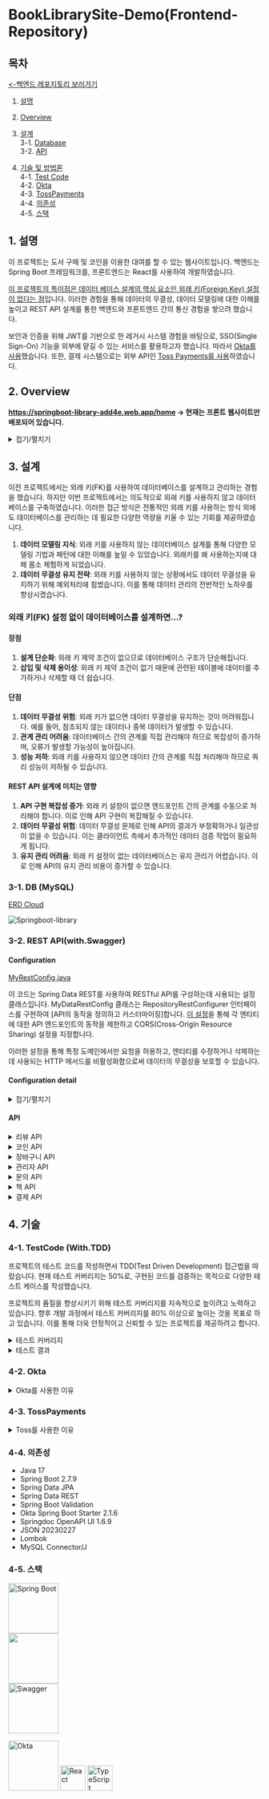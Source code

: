 # BookLibrarySite-Demo(Frontend-Repository)

## 목차

[<-백엔드 레포지토리 보러가기](https://github.com/Jimoou/BookLibrarySite-Backend)

1. [설명](#설명)
2. [Overview](#Overview)
3. [설계](#설계)  
   3-1. [Database](#db-mysql)  
   3-2. [API](#rest-api)

4. [기술 및 방법론](#기술-및-방법론)  
   4-1. [Test Code](#4-1-testcode-withtdd)  
   4-2. [Okta](#okta)  
   4-3. [TossPayments](#tosspayments)  
   4-4. [의존성](#4-4-의존성)  
   4-5. [스택](#4-5-스택)

## 1. 설명

이 프로젝트는 도서 구매 및 코인을 이용한 대여를 할 수 있는 웹사이트입니다. 백엔드는 Spring Boot 프레임워크를, 프론트엔드는 React를 사용하여 개발하였습니다.

[이 프로젝트의 특이점은 데이터 베이스 설계의 핵심 요소인 외래 키(Foreign Key) 설정이 없다는 점](#설계)입니다. 이러한 경험을 통해 데이터의 무결성, 데이터 모델링에 대한 이해를 높이고 REST API 설계를 통한 백엔드와 프론트엔드 간의 통신 경험을 쌓으려 했습니다.

보안과 인증을 위해 JWT를 기반으로 한 레거시 시스템 경험을 바탕으로, SSO(Single Sign-On) 기능을 외부에 맡길 수 있는 서비스를 활용하고자 했습니다. 따라서 [Okta를 사용](#okta)했습니다. 또한, 결제 시스템으로는 외부 API인 [Toss Payments를 사용](#tosspayments)하였습니다.

## 2. Overview

**https://springboot-library-add4e.web.app/home
-> 현재는 프론트 웹사이트만 배포되어 있습니다.**

<details>
<summary>접기/펼치기</summary>

### 회원가입/로그인

![springboot-library-로그인회원가](https://user-images.githubusercontent.com/109801772/229055019-52a717c7-7220-4b76-b47d-e04e89ab0f58.gif)

<img width="1423" alt="스크린샷 2023-04-01 오후 4 24 12" src="https://user-images.githubusercontent.com/109801772/229272060-6cec8b07-ce94-4f61-8868-4eb6812b65a0.png">

### 책 검색

![springboot-library-책검색조](https://user-images.githubusercontent.com/109801772/229054937-28e38616-5b47-4d50-ae68-684041fad088.gif)

### 코인 충전/결제

![springboot-library-코인충전결 (1)](https://user-images.githubusercontent.com/109801772/229059384-3e634543-9282-4ae7-bfda-9b28c06de5f5.gif)

### 리뷰 남기기

![springboot-library-책리뷰남기](https://user-images.githubusercontent.com/109801772/229057310-9fb5e7e9-ff4f-419f-aaa1-9dabfeb19ce2.gif)

### 책 대여/반납

![springboot-library-대여반](https://user-images.githubusercontent.com/109801772/229055634-1a170fa9-1f67-49ea-a211-4277d3eae9f0.gif)

### 코인 충전/사용 내역 조회

![springboot-library-코인조](https://user-images.githubusercontent.com/109801772/229055122-3fec4449-6683-452c-b01d-27a2e58f71de.gif)

### 책 장바구니 추가/구매/내역

![springboot-library-책장바구니구](https://user-images.githubusercontent.com/109801772/229055309-55d0f5fc-dcad-4596-ab93-621b93f391df.gif)

### 문의 남기기

![springboot-library-문의남기](https://user-images.githubusercontent.com/109801772/229055093-c6fea8af-b9f1-4e01-bfd0-2e1ab2d715a6.gif)

### 관리자 - 책 추가/삭제

![springboot-library-책추가-삭](https://user-images.githubusercontent.com/109801772/229055409-369f468f-80f5-412d-8364-8a88ae7c6f00.gif)

</details>

## 3. 설계

이전 프로젝트에서는 외래 키(FK)를 사용하여 데이터베이스를 설계하고 관리하는 경험을 했습니다. 하지만 이번 프로젝트에서는 의도적으로 외래 키를 사용하지 않고 데이터베이스를 구축하였습니다. 이러한 접근 방식은 전통적인 외래 키를 사용하는 방식 외에도 데이터베이스를 관리하는 데 필요한 다양한 역량을 키울 수 있는 기회를 제공하였습니다.

1. **데이터 모델링 지식**: 외래 키를 사용하지 않는 데이터베이스 설계를 통해 다양한 모델링 기법과 패턴에 대한 이해를 높일 수 있었습니다. 외래키를 왜 사용하는지에 대해 몸소 체험하게 되었습니다.
2. **데이터 무결성 유지 전략**: 외래 키를 사용하지 않는 상황에서도 데이터 무결성을 유지하기 위해 예외처리에 힘썼습니다. 이를 통해 데이터 관리의 전반적인 노하우를 향상시켰습니다.

### 외래 키(FK) 설정 없이 데이터베이스를 설계하면...?

#### 장점

1. **설계 단순화**: 외래 키 제약 조건이 없으므로 데이터베이스 구조가 단순해집니다.
2. **삽입 및 삭제 용이성**: 외래 키 제약 조건이 없기 때문에 관련된 테이블에 데이터를 추가하거나 삭제할 때 더 쉽습니다.

#### 단점

1. **데이터 무결성 위험**: 외래 키가 없으면 데이터 무결성을 유지하는 것이 어려워집니다. 예를 들어, 참조되지 않는 데이터나 중복 데이터가 발생할 수 있습니다.
2. **관계 관리 어려움**: 데이터베이스 간의 관계를 직접 관리해야 하므로 복잡성이 증가하며, 오류가 발생할 가능성이 높아집니다.
3. **성능 저하**: 외래 키를 사용하지 않으면 데이터 간의 관계를 직접 처리해야 하므로 쿼리 성능이 저하될 수 있습니다.

#### REST API 설계에 미치는 영향

1. **API 구현 복잡성 증가**: 외래 키 설정이 없으면 엔드포인트 간의 관계를 수동으로 처리해야 합니다. 이로 인해 API 구현이 복잡해질 수 있습니다.
2. **데이터 무결성 위험**: 데이터 무결성 문제로 인해 API의 결과가 부정확하거나 일관성이 없을 수 있습니다. 이는 클라이언트 측에서 추가적인 데이터 검증 작업이 필요하게 됩니다.
3. **유지 관리 어려움**: 외래 키 설정이 없는 데이터베이스는 유지 관리가 어렵습니다. 이로 인해 API의 유지 관리 비용이 증가할 수 있습니다.

### 3-1. DB (MySQL)

[ERD Cloud](https://www.erdcloud.com/d/9Dj4MrsP7rT4XK6sD)

![Springboot-library](https://user-images.githubusercontent.com/109801772/229270598-7bcfe4c5-aed4-4bac-8e20-ed7eba3e30ab.png)

### 3-2. REST API(with.Swagger)

#### Configuration

[MyRestConfig.java](https://github.com/Jimoou/BookLibrarySite-Backend/blob/develop/src/main/java/com/reactlibraryproject/springbootlibrary/Config/MyDataRestConfig.java)

이 코드는 Spring Data REST를 사용하여 RESTful API를 구성하는데 사용되는 설정 클래스입니다. MyDataRestConfig 클래스는 RepositoryRestConfigurer 인터페이스를 구현하여 [API의 동작을 정의하고 커스터마이징]합니다. [이 설정](#configuration-detail)을 통해 각 엔티티에 대한 API 엔드포인트의 동작을 제한하고 CORS(Cross-Origin Resource Sharing) 설정을 지정합니다.

이러한 설정을 통해 특정 도메인에서만 요청을 허용하고, 엔티티를 수정하거나 삭제하는 데 사용되는 HTTP 메서드를 비활성화함으로써 데이터의 무결성을 보호할 수 있습니다.

#### Configuration detail

<details>
<summary>접기/펼치기</summary>

- disableHttpMethods: HttpMethod 배열인 theUnsupportedActions에 지정된 HTTP 메서드를 사용하지 못하게 합니다. 여기서는 POST, DELETE, PUT, PATCH 메서드를 사용하지 못하게 설정하였습니다. 이렇게 하면 해당 엔드포인트에서 지원하지 않는 동작을 제한할 수 있습니다.
- CORS 설정: cors.addMapping을 사용하여 허용된 도메인에서 API 엔드포인트에 대한 요청을 허용합니다. 여기서는 theAllowedOrigins 변수에 저장된 도메인만 요청을 허용하도록 설정하였습니다.
- disableHttpMethods 메서드: 이 메서드는 도메인 타입에 대한 지정된 HTTP 메서드를 비활성화하는 역할을 합니다. forDomainType 메서드를 사용하여 특정 엔티티에 적용되도록 지정하고, withItemExposure와 withCollectionExposure를 사용하여 개별 엔티티와 컬렉션에 대해 비활성화할 메서드를 설정합니다.

</details>

#### API

<details>
<summary>리뷰 API</summary>

#### POST

`/api/reviews/secure`  
리뷰 남기기

#### GET

`/api/reviews/secure/user/book`  
리뷰 검증

</details>

<details>
<summary>코인 API</summary>

#### GET

`/api/coins/secure/history/using`  
코인 사용 내역 조회

#### GET

`/api/coins/secure/history/charge`  
코인 충전 내역

#### GET

`/api/coins/secure/count`  
유저의 보유 코인 수

</details>

<details>
<summary>장바구니 API</summary>

#### PUT

`/api/cart-items/secure/increase/item/amount`  
장바구니에서 책 수량 +

#### PUT

`/api/cart-items/secure/delete/item`  
장바구니에서 책 삭제

#### PUT

`/api/cart-items/secure/decrease/item/amount`  
장바구니에서 책 수량 -

#### PUT

`/api/cart-items/secure/add/item`  
장바구니에 책 추가

#### GET

`/api/cart-items/secure`  
유저의 장바구니 목록

</details>

<details>
<summary>관리자 API</summary>

#### PUT

`/api/admin/secure/increase/book/quantity`  
책의 대여 가능 권 수 +

#### PUT

`/api/admin/secure/decrease/book/quantity`  
책의 대여 가능 권 수 -

#### POST

`/api/admin/secure/add/book`  
책 추가

#### DELETE

`/api/admin/secure/delete/book`  
책 삭제

</details>

<details>
<summary>문의 API</summary>

#### PUT

`/api/messages/secure/admin/message`  
관리자의 답변 작성

#### POST

`/api/messages/secure/add/message`  
유저의 문의 작성

</details>

</details>

<details>
<summary>책 API</summary>

#### PUT

`/api/books/secure/return`  
책 반납

#### PUT

`/api/books/secure/renew/loan`  
대여 기간 연장

#### PUT

`/api/books/secure/checkout`  
책 대여

#### GET

`/api/books/secure/ischeckedout/byuser`  
유저가 현재 대여중인 책인지에 대한 검증

#### GET

`/api/books/secure/currentloans`  
유저의 현재 대여중인 책 목록

#### GET

`/api/books/secure/currentloans/count`  
유저가 현재 대여중인 책의 수

</details>

<details>
<summary>결제 API</summary>

#### POST

`/api/payment-histories/secure/confirm`  
결제 승인 API 호출

#### POST

`/api/payment-histories/secure/addpending`  
결제 승인 전 DB에 추가

#### GET

`/api/payment-histories/secure`  
결제 내역 조회

#### DELETE

`/api/payment-histories/secure/delete/fail`  
결제 실패 내역 삭제

</details>

## 4. 기술

### 4-1. TestCode (With.TDD)

프로젝트의 테스트 코드를 작성하면서 TDD(Test Driven Development) 접근법을 따랐습니다. 현재 테스트 커버리지는 50%로, 구현된 코드를 검증하는 목적으로 다양한 테스트 케이스를 작성했습니다.

프로젝트의 품질을 향상시키기 위해 테스트 커버리지를 지속적으로 높이려고 노력하고 있습니다. 향후 개발 과정에서 테스트 커버리지를 80% 이상으로 높이는 것을 목표로 하고 있습니다. 이를 통해 더욱 안정적이고 신뢰할 수 있는 프로젝트를 제공하려고 합니다.

<details>
<summary>테스트 커버리지</summary>

<img width="656" alt="스크린샷 2023-04-01 오후 5 02 19" src="https://user-images.githubusercontent.com/109801772/229273893-6fd6c180-c67a-4c5f-af65-c2d9e3c96f43.png">

</details>

<details>
<summary>테스트 결과</summary>

<img width="682" alt="스크린샷 2023-04-01 오후 5 03 21" src="https://user-images.githubusercontent.com/109801772/229273888-e3e866bb-3f4e-427a-bc38-f55e72f0af56.png">

</details>

### 4-2. Okta

<details>
<summary>Okta를 사용한 이유</summary>

Okta와 비슷한 다른 SSO 서비스로는 Auth0, Keycloak, OneLogin, Google Identity Platform 등이 있습니다. 이들 각각의 서비스는 고유한 기능과 특징을 가지고 있으며, 다양한 상황과 요구에 맞게 선택될 수 있습니다. Okta가 다른 SSO 서비스에 비해 더 나은 점은 다음과 같습니다.

1. **사용자 경험**: Okta는 사용자 친화적인 대시보드와 간편한 설정 과정을 제공합니다. 이로 인해 사용자가 쉽게 서비스를 구축하고 관리할 수 있습니다.

2. **다양한 통합**: Okta는 수많은 사전 구축된 통합을 제공하며, 다양한 웹 애플리케이션과 서비스와의 호환성을 확보합니다. 이를 통해 사용자는 별도의 개발 작업 없이 서드파티 서비스를 쉽게 연동할 수 있습니다.

3. **고급 보안 기능**: Okta는 다양한 보안 기능을 제공하며, 이러한 기능을 쉽게 구현할 수 있도록 지원합니다. 예를 들어, 다단계 인증(MFA), 비밀번호 정책, 사용자 그룹 관리 등의 기능이 있습니다.

4. **확장성**: Okta는 규모가 크거나 작은 조직에서도 사용할 수 있도록 확장성이 높습니다. 이를 통해 사용자는 조직의 성장에 따라 서비스를 쉽게 확장할 수 있습니다.

5. **지원 및 커뮤니티**: Okta는 뛰어난 고객 지원 및 커뮤니티를 제공합니다. 사용자는 문제가 발생했을 때 신속하게 도움을 받을 수 있으며, 다양한 경험을 공유하는 커뮤니티를 통해 지식을 얻을 수 있습니다.

</details>

### 4-3. TossPayments

<details>
<summary>Toss를 사용한 이유</summary>

Toss Payments와 비슷한 다른 결제 서비스로는 Stripe, PayPal, Iamport 등이 있습니다. 이들 각각의 서비스는 고유한 기능과 특징을 가지고 있으며, 다양한 상황과 요구에 맞게 선택될 수 있습니다. Toss Payments가 다른 결제 서비스에 비해 더 나은 점은 다음과 같습니다.

1. **국내 시장 적합성**: Toss Payments는 대한민국 시장에 맞춰진 결제 서비스로, 국내에서 가장 널리 사용되는 카드 및 결제 수단을 지원합니다. 이로 인해 사용자가 국내 시장에서 결제를 원활하게 진행할 수 있습니다.

2. **사용자 경험**: Toss Payments는 사용자 친화적인 결제 환경을 제공하며, 간편한 결제 프로세스를 통해 사용자의 결제 경험을 개선합니다.

3. **통합 및 개발 용이성**: Toss Payments는 API를 통해 손쉽게 통합할 수 있으며, 개발자들이 쉽게 결제 시스템을 구현할 수 있도록 지원합니다. 또한, 개발 가이드 및 예제 코드를 제공하여 개발의 효율성을 높입니다.

4. **안정성 및 보안**: Toss Payments는 안정적인 결제 서비스를 제공하며, 전문적인 보안 인증을 받은 서비스입니다. 이를 통해 사용자의 결제 데이터를 안전하게 보호할 수 있습니다.

5. **지원 및 커뮤니티**: Toss Payments는 뛰어난 고객 지원 및 커뮤니티를 제공합니다. 특히 디스코드 오픈 서버를 통해, 개발자, 사용자는 문제가 발생했을 때 신속하게 도움을 받을 수 있으며, 다양한 경험을 공유하는 커뮤니티를 통해 지식을 얻을 수 있습니다.

</details>

### 4-4. 의존성

- Java 17
- Spring Boot 2.7.9
- Spring Data JPA
- Spring Data REST
- Spring Boot Validation
- Okta Spring Boot Starter 2.1.6
- Springdoc OpenAPI UI 1.6.9
- JSON 20230227
- Lombok
- MySQL Connector/J

### 4-5. 스택

<div style="">

<img src="https://upload.wikimedia.org/wikipedia/commons/thumb/4/44/Spring_Framework_Logo_2018.svg/1200px-Spring_Framework_Logo_2018.svg.png" alt="Spring Boot" width="100"/> <br>
<img src="https://oopy.lazyrockets.com/api/v2/notion/image?src=https%3A%2F%2Fs3-us-west-2.amazonaws.com%2Fsecure.notion-static.com%2Fcc30ef61-cb1a-4636-9e39-5605b66aefee%2FTossPayments_Logo_Primary.png&blockId=b2f47d0c-d37b-4375-86a7-b16000619756&width=3600" width="100"/> <br>
<img src="https://raw.githubusercontent.com/swagger-api/swagger.io/wordpress/images/assets/SW-logo-clr.png" alt="Swagger" width="100"/>

<img src="https://www.okta.com/sites/default/files/Okta_Logo_BrightBlue_Medium-thumbnail.png" alt="Okta" width="100"/>

<img src="https://upload.wikimedia.org/wikipedia/commons/thumb/a/a7/React-icon.svg/1200px-React-icon.svg.png" alt="React" width="50"/>
<img src="https://iconape.com/wp-content/png_logo_vector/typescript.png" alt="TypeScript" width="50"/>

</div>
